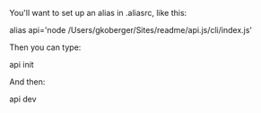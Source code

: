 You'll want to set up an alias in .aliasrc, like this:

  alias api='node /Users/gkoberger/Sites/readme/api.js/cli/index.js'

Then you can type:

  api init

And then:

  api dev

